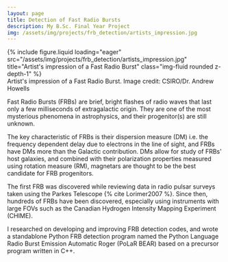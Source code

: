 ```yaml
---
layout: page
title: Detection of Fast Radio Bursts
description: My B.Sc. Final Year Project
img: /assets/img/projects/frb_detection/artists_impression.jpg
---
```


<div class="row">
    <div class="col-sm mt-3 mt-md-0">
        {% include figure.liquid loading="eager" src="/assets/img/projects/frb_detection/artists_impression.jpg" title="Artist's impression of a Fast Radio Burst" class="img-fluid rounded z-depth-1" %}
    </div>
</div>
<div class="caption">
    Artist's impression of a Fast Radio Burst. Image credit: CSIRO/Dr. Andrew Howells
</div>

Fast Radio Bursts (FRBs) are brief, bright flashes of radio waves that last only a few milliseconds of extragalactic origin. They are one of the most mysterious phenomena in astrophysics, and their progenitor(s) are still unknown.

The key characteristic of FRBs is their dispersion measure (DM) i.e. the frequency dependent delay due to electrons in the line of sight, and FRBs have DMs more than the Galactic contribution. DMs allow for study of FRBs' host galaxies, and combined with their polarization properties measured using rotation measure (RM), magnetars are thought to be the best candidate for FRB progenitors.

The first FRB was discovered while reviewing data in radio pulsar surveys taken using the Parkes Telescope {% cite Lorimer2007 %}. Since then, hundreds of FRBs have been discovered, especially using instruments with large FOVs such as the Canadian Hydrogen Intensity Mapping Experiment (CHIME).

I researched on developing and improving FRB detection codes, and wrote a standablone Python FRB detection program named the Python Language Radio Burst Emission Automatic Roger (PoLaR BEAR) based on a precursor program written in C++.
